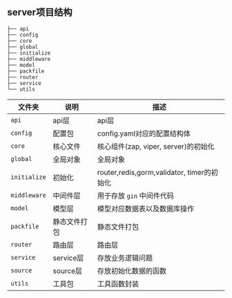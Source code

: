 ## server项目结构

```
├── api
├── config
├── core
├── global
├── initialize
├── middleware
├── model
├── packfile
├── router
├── service
└── utils
```

| 文件夹       | 说明                    | 描述                                     |
| ------------ | ----------------------- |----------------------------------------|
| `api`        | api层                   | api层                                   |
| `config`     | 配置包                  | config.yaml对应的配置结构体                    |
| `core`       | 核心文件                | 核心组件(zap, viper, server)的初始化           |
| `global`     | 全局对象                | 全局对象                                   |
| `initialize` | 初始化 | router,redis,gorm,validator, timer的初始化 |
| `middleware` | 中间件层 | 用于存放 `gin` 中间件代码                       |
| `model`      | 模型层                  | 模型对应数据表以及数据库操作                         |
| `packfile`   | 静态文件打包            | 静态文件打包                                 |
| `router`     | 路由层                  | 路由层                                    |
| `service`    | service层               | 存放业务逻辑问题                               |
| `source` | source层 | 存放初始化数据的函数                             |
| `utils`      | 工具包                  | 工具函数封装                                 |

